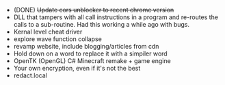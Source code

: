 * (DONE) ~~Update cors unblocker to recent chrome version~~
* DLL that tampers with all call instructions in a program and re-routes the calls to a sub-routine. Had this working a while ago with bugs.
* Kernal level cheat driver 
* explore wave function collapse
* revamp website, include blogging/articles from cdn
* Hold down on a word to replace it with a simpiler word
* OpenTK (OpenGL) C# Minecraft remake + game engine 
* Your own encryption, even if it's not the best
* redact.local

